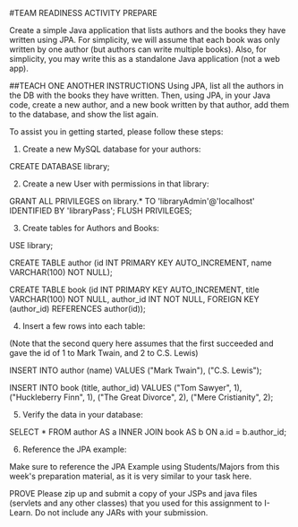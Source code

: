 #TEAM READINESS ACTIVITY
PREPARE

Create a simple Java application that lists authors and the books they have written using JPA. For simplicity, we will assume that each book was only written by one author (but authors can write multiple books). Also, for simplicity, you may write this as a standalone Java application (not a web app).

##TEACH ONE ANOTHER
INSTRUCTIONS
Using JPA, list all the authors in the DB with the books they have written. Then, using JPA, in your Java code, create a new author, and a new book written by that author, add them to the database, and show the list again.

To assist you in getting started, please follow these steps:

1. Create a new MySQL database for your authors:

CREATE DATABASE library;

2. Create a new User with permissions in that library:

GRANT ALL PRIVILEGES on library.* TO 'libraryAdmin'@'localhost' IDENTIFIED BY 'libraryPass';
FLUSH PRIVILEGES;

3. Create tables for Authors and Books:

USE library;

CREATE TABLE author (id INT PRIMARY KEY AUTO_INCREMENT, name VARCHAR(100) NOT NULL);

CREATE TABLE book (id INT PRIMARY KEY AUTO_INCREMENT, title VARCHAR(100) NOT NULL, author_id INT NOT NULL, FOREIGN KEY (author_id) REFERENCES author(id));

4. Insert a few rows into each table:

(Note that the second query here assumes that the first succeeded and gave the id of 1 to Mark Twain, and 2 to C.S. Lewis)

INSERT INTO author (name) VALUES ("Mark Twain"), ("C.S. Lewis");

INSERT INTO book (title, author_id) VALUES ("Tom Sawyer", 1), ("Huckleberry Finn", 1), ("The Great Divorce", 2), ("Mere Cristianity", 2);

5. Verify the data in your database:

SELECT * FROM author AS a INNER JOIN book AS b ON a.id = b.author_id;

6. Reference the JPA example:

Make sure to reference the JPA Example using Students/Majors from this week's preparation material, as it is very similar to your task here.

PROVE
Please zip up and submit a copy of your JSPs and java files (servlets and any other classes) that you used for this assignment to I-Learn. Do not include any JARs with your submission.
